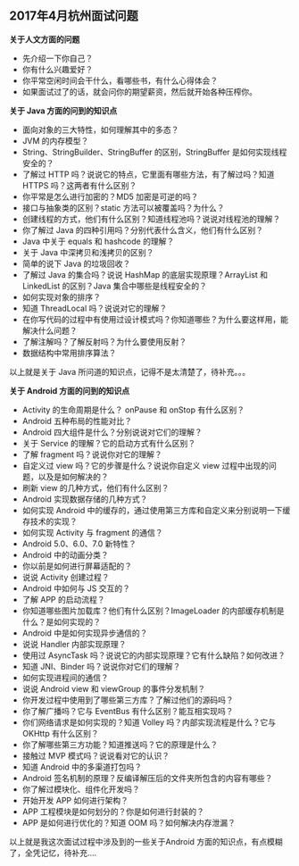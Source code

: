 

## 2017年4月杭州面试问题
**关于人文方面的问题**


* 先介绍一下你自己？
* 你有什么兴趣爱好？
* 你平常空闲时间会干什么，看哪些书，有什么心得体会？
* 如果面试过了的话，就会问你的期望薪资，然后就开始各种压榨你。

**关于 Java 方面的问到的知识点**

* 面向对象的三大特性，如何理解其中的多态？
* JVM 的内存模型？
* String、StringBuilder、StringBuffer 的区别，StringBuffer 是如何实现线程安全的？
* 了解过 HTTP 吗？说说它的特点，它里面有哪些方法，有了解过吗？知道 HTTPS 吗？这两者有什么区别？
* 你平常是怎么进行加密的？MD5 加密是可逆的吗？
* 接口与抽象类的区别？static 方法可以被覆盖吗？为什么？
* 创建线程的方式，他们有什么区别？知道线程池吗？说说对线程池的理解？
* 你了解过 Java 的四种引用吗？分别代表什么含义，他们有什么区别？
* Java 中关于 equals 和 hashcode 的理解？
* 关于 Java 中深拷贝和浅拷贝的区别？
* 简单的说下 Java 的垃圾回收？
* 了解过 Java 的集合吗？说说 HashMap 的底层实现原理？ArrayList 和 LinkedList 的区别？Java 集合中哪些是线程安全的？
* 如何实现对象的排序？
* 知道 ThreadLocal 吗？说说对它的理解？
* 在你写代码的过程中有使用过设计模式吗？你知道哪些？为什么要这样用，能解决什么问题？
* 了解注解吗？了解反射吗？为什么要使用反射？
* 数据结构中常用排序算法？


以上就是关于 Java 所问道的知识点，记得不是太清楚了，待补充。。。


**关于 Android 方面的问到的知识点**


* Activity 的生命周期是什么？ onPause 和 onStop 有什么区别？
* Android 五种布局的性能对比？
* Android 四大组件是什么？分别说说对它们的理解？
* 关于 Service 的理解？它的启动方式有什么区别？
* 了解 fragment 吗？说说你对它的理解？
* 自定义过 view 吗？它的步骤是什么？说说你自定义 view 过程中出现的问题，以及是如何解决的？
* 刷新 view 的几种方式，他们有什么区别？
* Android 实现数据存储的几种方式？
* 如何实现 Android 中的缓存的，通过使用第三方库和自定义来分别说明一下缓存技术的实现？
* 如何实现 Activity 与 fragment 的通信？
* Android 5.0、6.0、7.0 新特性？
* Android 中的动画分类？
* 你以前是如何进行屏幕适配的？
* 说说 Activity 创建过程？
* Android 中如何与 JS 交互的？
* 了解 APP 的启动流程？
* 你知道哪些图片加载库？他们有什么区别？ImageLoader 的内部缓存机制是什么？是如何实现的？
* Android 中是如何实现异步通信的？
* 说说 Handler 内部实现原理？
* 使用过 AsyncTask 吗？说说它的内部实现原理？它有什么缺陷？如何改进？
* 知道 JNI、Binder 吗？说说你对它们的理解？
* 如何实现进程间的通信？
* 说说 Android view 和 viewGroup 的事件分发机制？
* 你开发过程中使用到了哪些第三方库？了解过他们的源码吗？
* 你了解广播吗？它与 EventBus 有什么区别？能互相实现吗？
* 你们网络请求是如何实现的？知道 Volley 吗？内部实现流程是什么？它与 OKHttp 有什么区别？
* 你了解哪些第三方功能？知道推送吗？它的原理是什么？
* 接触过 MVP 模式吗？说说看对它的认识？
* 知道 Android 中的多渠道打包吗？
* Android 签名机制的原理？反编译解压后的文件夹所包含的内容有哪些？
* 你了解过模块化、组件化开发吗？
* 开始开发 APP 如何进行架构？
* APP 工程模块是如何划分的？你是如何进行封装的？
* APP 是如何进行优化的？知道 OOM 吗？如何解决内存泄漏？

以上就是我这次面试过程中涉及到的一些关于Android 方面的知识点，有点模糊了，全凭记忆，待补充....

